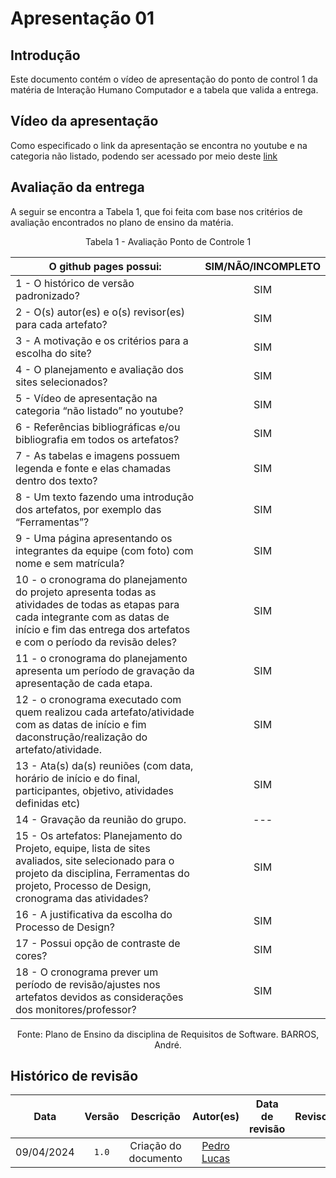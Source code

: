 # Apresentação 01

## Introdução
Este documento contém o vídeo de apresentação do ponto de control 1 da matéria de Interação Humano Computador e a tabela que valida a entrega.

## Vídeo da apresentação
Como especificado o link da apresentação se encontra no youtube e na categoria não listado, podendo ser acessado por meio deste [link]()

## Avaliação da entrega
A seguir se encontra a Tabela 1, que foi feita com base nos critérios de avaliação encontrados no plano de ensino da matéria.

<center> Tabela 1 - Avaliação Ponto de Controle 1</center>

| O github pages possui:                                                                                                                                                                                      | SIM/NÃO/INCOMPLETO     |
| ----------------------------------------------------------------------------------------------------------------------------------------------------------------------------------------------------------- | ---------------------- |
| 1 - O histórico de versão padronizado?                                                                                                                                                                      | <center>SIM </center>  |
| 2 - O(s) autor(es) e o(s) revisor(es) para cada artefato?                                                                                                                                                   | <center>SIM </center>  |
| 3 - A motivação e os critérios para a escolha do site?                                                                                                                                                      | <center>SIM </center>  |
| 4 - O planejamento e avaliação dos sites selecionados?                                                                                                                                                      | <center>SIM </center>  |
| 5 - Vídeo de apresentação na categoria “não listado” no youtube?                                                                                                                                            | <center>SIM </center>  |
| 6 - Referências bibliográficas e/ou bibliografia em todos os artefatos?                                                                                                                                     | <center>SIM </center>  |
| 7 - As tabelas e imagens possuem legenda e fonte e elas chamadas dentro dos texto?                                                                                                                          | <center>SIM </center>  |
| 8 - Um texto fazendo uma introdução dos artefatos, por exemplo das “Ferramentas”?                                                                                                                           | <center>SIM </center>  |
| 9 - Uma página apresentando os integrantes da equipe (com foto) com nome e sem matrícula?                                                                                                                   | <center>SIM </center>  |
| 10 - o cronograma do planejamento do projeto apresenta todas as atividades de todas as etapas para cada integrante com as datas de início e fim das entrega dos artefatos e com o período da revisão deles? | <center>SIM </center>  |
| 11 - o cronograma do planejamento apresenta um período de gravação da apresentação de cada etapa.                                                                                                           | <center>SIM </center>  |
| 12 - o cronograma executado com quem realizou cada artefato/atividade com as datas de início e fim daconstrução/realização do artefato/atividade.                                                           | <center>SIM </center>  |
| 13 - Ata(s) da(s) reuniões (com data, horário de início e do final, participantes, objetivo, atividades definidas etc)                                                                                      | <center>SIM </center>  |
| 14 - Gravação da reunião do grupo.                                                                                                                                                                          | <center> --- </center> |
| 15 - Os artefatos: Planejamento do Projeto, equipe, lista de sites avaliados, site selecionado para o projeto da disciplina, Ferramentas do projeto, Processo de Design, cronograma das atividades?         | <center>SIM </center>  |
| 16 - A justificativa da escolha do Processo de Design?                                                                                                                                                      | <center>SIM </center>  |
| 17 - Possui opção de contraste de cores?                                                                                                                                                                    | <center>SIM </center>  |
| 18 - O cronograma prever um período de revisão/ajustes nos artefatos devidos as considerações dos monitores/professor?                                                                                      | <center>SIM </center>  |

<center>Fonte: Plano de Ensino da disciplina de Requisitos de Software. BARROS, André.</center>

## Histórico de revisão

|    Data    | Versão |      Descrição       |                  Autor(es)                  | Data de revisão | Revisor(es) |
| :--------: | :----: | :------------------: | :-----------------------------------------: | :-------------: | :---------: |
| 09/04/2024 | `1.0`  | Criação do documento | [Pedro Lucas](https://github.com/lucasdray) |                 |             |